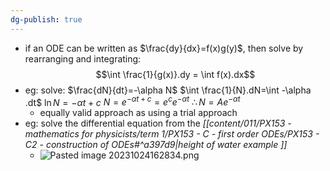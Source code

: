```yaml
---
dg-publish: true
---
```


- if an ODE can be written as $\frac{dy}{dx}=f(x)g(y)$, then solve by rearranging and integrating: 
$$\int \frac{1}{g(x)}.dy = \int f(x).dx$$
- eg: solve: $\frac{dN}{dt}=-\alpha N$
		$\int \frac{1}{N}.dN=\int -\alpha .dt$
			$\ln{N}=-\alpha t +c$
			$N = e^{-\alpha t + c}=e^{c}e^{-\alpha t}$
		$\therefore N=Ae^{-\alpha t}$
	 - equally valid approach as using a trial approach
- eg: solve the differential equation from the *[[content/011/PX153 - mathematics for physicists/term 1/PX153 - C - first order ODEs/PX153 - C2 - construction of ODEs#^a397d9\|height of water example ]]*
	- ![Pasted image 20231024162834.png](/img/user/pics/Pasted%20image%2020231024162834.png)
